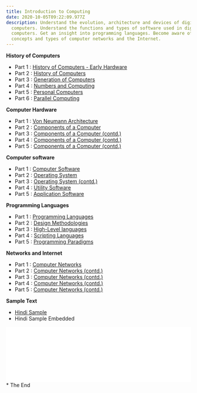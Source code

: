 ```yaml
---
title: Introduction to Computing
date: 2020-10-05T09:22:09.977Z
description: Understand the evolution, architecture and devices of digital
  computers. Understand the functions and types of software used in digital
  computers. Get an insight into programming languages. Become aware of the
  concepts and types of computer networks and the Internet.
---
```

**History of Computers**

* Part 1 : [History of Computers - Early Hardware](pdfs/Unit-1-Class-01.pdf)
* Part 2 : [History of Computers](pdfs/Unit-1-Class-02.pdf)
* Part 3 : [Generation of Computers](pdfs/Unit-1-Class-03.pdf)
* Part 4 : [Numbers and Computing](pdfs/Unit-1-Class-04.pdf)
* Part 5 : [Personal Computers](pdfs/Unit-1-Class-05.pdf)
* Part 6 : [Parallel Computing](pdfs/Unit-1-Class-06.pdf)

**Computer Hardware**

* Part 1 : [Von Neumann Architecture](pdfs/Unit-2-Class-01.pdf)
* Part 2 : [Components of a Computer](pdfs/Unit-2-Class-02.pdf)
* Part 3 : [Components of a Computer (contd.)](pdfs/Unit-2-Class-03.pdf)
* Part 4 : [Components of a Computer (contd.)](pdfs/Unit-2-Class-04.pdf)
* Part 5 : [Components of a Computer (contd.)](pdfs/Unit-2-Class-05a.pdf)

**Computer software**

* Part 1 : [Computer Software](pdfs/Unit-3-Class-01.pdf)
* Part 2 : [Operating System](pdfs/Unit-3-Class-02.pdf)
* Part 3 : [Operating System (contd.)](pdfs/Unit-3-Class-03.pdf)
* Part 4 : [Utility Software](pdfs/Unit-3-Class-04.pdf)
* Part 5 : [Application Software](pdfs/Unit-3-Class-05a.pdf)

**Programming Languages**

* Part 1 : [Programming Languages](pdfs/Unit-4-Class-01.pdf)
* Part 2 : [Design Methodologies](pdfs/Unit-4-Class-02.pdf)
* Part 3 : [High-Level languages](pdfs/Unit-4-Class-03.pdf)
* Part 4 : [Scripting Languages](pdfs/Unit-4-Class-04.pdf)
* Part 5 : [Programming Paradigms](pdfs/Unit-4-Class-05.pdf)

**Networks and Internet**

* Part 1 : [Computer Networks](pdfs/Unit-5-Class-01.pdf)
* Part 2 : [Computer Networks (contd.)](pdfs/Unit-5-Class-02.pdf)
* Part 3 : [Computer Networks (contd.)](pdfs/Unit-5-Class-03.pdf) 
* Part 4 : [Computer Networks (contd.)](pdfs/Unit-5-Class-04.pdf)
* Part 5 : [Computer Networks (contd.)](pdfs/Unit-5-Class-05.pdf)

**Sample Text**

* [Hindi Sample](pdfs/36_wide_layout_new.pdf)
* Hindi Sample Embedded
<embed src="pdfs/36_wide_layout_new.pdf" width="100%" />
* The End